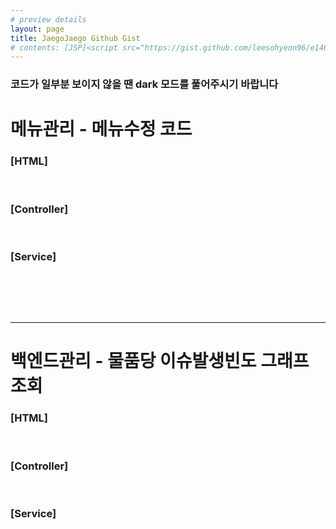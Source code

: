 ```yaml
---
# preview details
layout: page 
title: JaegoJaego Github Gist
# contents: [JSP]<script src="https://gist.github.com/leesohyeon96/e146794f17d53f544a2738c1259824de.js"></script> <br/> [Controller]<script src="https://gist.github.com/leesohyeon96/fbbd8defccd8ff27710502454972ea74.js"></script> <br/> [Service]<script src="https://gist.github.com/leesohyeon96/d2043d067fd4e16eb4960edcc86cb3f3.js"></script><br/> [Mapper]<script src="https://gist.github.com/leesohyeon96/7856326263d5235e19a57f5c3b17a26c.js"></script>
---
```


<h3> 코드가 일부분 보이지 않을 땐 dark 모드를 풀어주시기 바랍니다 </h3> 

<h1> 메뉴관리 - 메뉴수정 코드 </h1>

<h3>[HTML]</h3>
<script src="https://gist.github.com/leesohyeon96/9a17a79f2b4be540b148b280927c8c6e.js"></script>  
<br/>

<h3>[Controller]</h3>
<script src="https://gist.github.com/leesohyeon96/8fba37588e778194fe93ca2f312dfec9.js"></script>    
<br/>

<h3>[Service]</h3>
<script src="https://gist.github.com/leesohyeon96/c44e3a32a51079eeddb7f513ce8521e7.js"></script>
<br/>


<br/><br/>

***

<h1> 백엔드관리  - 물품당 이슈발생빈도 그래프 조회</h1>

<h3>[HTML]</h3>
  <script src="https://gist.github.com/leesohyeon96/f6d4f91ed83d37f9c90617a14fd545d7.js"></script>
<br/>
<h3>[Controller]</h3>
  <script src="https://gist.github.com/leesohyeon96/aa74e5ab1c549022a6d29399b9f6ec64.js"></script>
<br/>
<h3>[Service]</h3>
  <script src="https://gist.github.com/leesohyeon96/1212307e8a99c42680b424f7c5582299.js"></script>  
<br/>
  